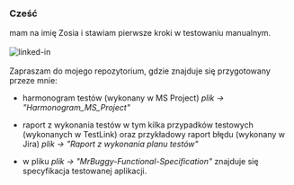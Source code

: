 ### Cześć
mam na imię Zosia i stawiam pierwsze kroki w testowaniu manualnym. 
<br>
<br>[<img align="left" alt="linked-in" src="https://img.shields.io/badge/linkedin-%230077B5.svg?&style=for-the-badge&logo=linkedin&logoColor=white" />](https://www.linkedin.com/in/zofia-zagrobelna-profil00/)
<br>
<br>
Zapraszam do mojego repozytorium, gdzie znajduje się przygotowany przeze mnie: 
- harmonogram testów (wykonany w MS Project) <i>plik -> "Harmonogram_MS_Project" </i></p>
- raport z wykonania testów w tym kilka przypadków testowych (wykonanych w TestLink) oraz przykładowy raport błędu (wykonany w Jira) <i>plik -> "Raport z wykonania planu testów"</i></p>

- w pliku <i>plik -> "MrBuggy-Functional-Specification"</i> znajduje się specyfikacja testowanej aplikacji. 


